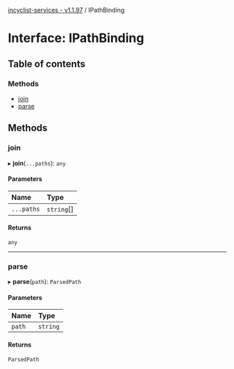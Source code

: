 [incyclist-services - v1.1.97](../README.md) / IPathBinding

# Interface: IPathBinding

## Table of contents

### Methods

- [join](IPathBinding.md#join)
- [parse](IPathBinding.md#parse)

## Methods

### join

▸ **join**(`...paths`): `any`

#### Parameters

| Name | Type |
| :------ | :------ |
| `...paths` | `string`[] |

#### Returns

`any`

___

### parse

▸ **parse**(`path`): `ParsedPath`

#### Parameters

| Name | Type |
| :------ | :------ |
| `path` | `string` |

#### Returns

`ParsedPath`
